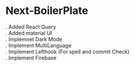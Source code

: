 # Next-BoilerPlate

. Added React Query  
. Added material UI  
. Implemnet Dark Mode  
. Implement MultiLanguage  
. Implement Lefthook (For spell and commit Check)  
. Implement Firebase  
